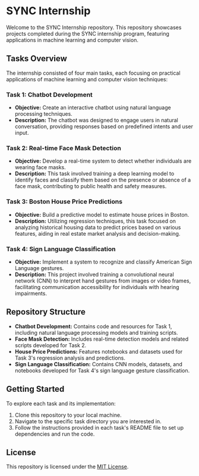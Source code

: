 # SYNC Internship

Welcome to the SYNC Internship repository. This repository showcases projects completed during the SYNC internship program, featuring applications in machine learning and computer vision.

## Tasks Overview

The internship consisted of four main tasks, each focusing on practical applications of machine learning and computer vision techniques:

### Task 1: Chatbot Development
- **Objective:** Create an interactive chatbot using natural language processing techniques.
- **Description:** The chatbot was designed to engage users in natural conversation, providing responses based on predefined intents and user input.

### Task 2: Real-time Face Mask Detection
- **Objective:** Develop a real-time system to detect whether individuals are wearing face masks.
- **Description:** This task involved training a deep learning model to identify faces and classify them based on the presence or absence of a face mask, contributing to public health and safety measures.

### Task 3: Boston House Price Predictions
- **Objective:** Build a predictive model to estimate house prices in Boston.
- **Description:** Utilizing regression techniques, this task focused on analyzing historical housing data to predict prices based on various features, aiding in real estate market analysis and decision-making.

### Task 4: Sign Language Classification
- **Objective:** Implement a system to recognize and classify American Sign Language gestures.
- **Description:** This project involved training a convolutional neural network (CNN) to interpret hand gestures from images or video frames, facilitating communication accessibility for individuals with hearing impairments.

## Repository Structure

- **Chatbot Development:** Contains code and resources for Task 1, including natural language processing models and training scripts.
- **Face Mask Detection:** Includes real-time detection models and related scripts developed for Task 2.
- **House Price Predictions:** Features notebooks and datasets used for Task 3's regression analysis and predictions.
- **Sign Language Classification:** Contains CNN models, datasets, and notebooks developed for Task 4's sign language gesture classification.

## Getting Started

To explore each task and its implementation:

1. Clone this repository to your local machine.
2. Navigate to the specific task directory you are interested in.
3. Follow the instructions provided in each task's README file to set up dependencies and run the code.

## License

This repository is licensed under the [MIT License](https://opensource.org/licenses/MIT).
